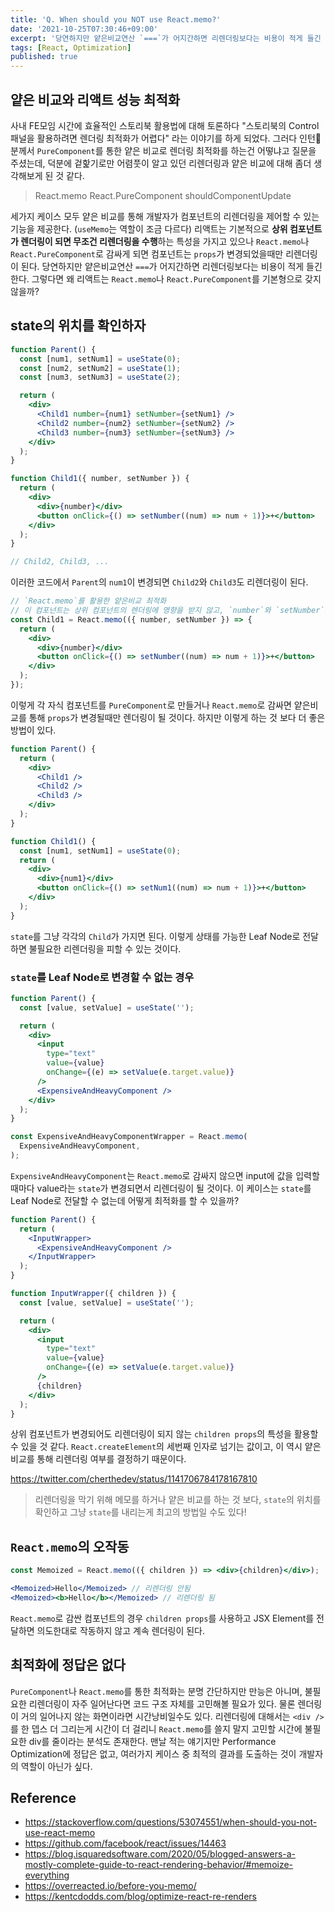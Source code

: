 ```yaml
---
title: 'Q. When should you NOT use React.memo?'
date: '2021-10-25T07:30:46+09:00'
excerpt: '당연하지만 얕은비교연산 `===`가 어지간하면 리렌더링보다는 비용이 적게 들긴 한다. 그렇다면 왜 리액트는 `React.memo`나 `React.PureComponent`를 기본형으로 갖지 않을까?'
tags: [React, Optimization]
published: true
---
```


## 얕은 비교와 리액트 성능 최적화

사내 FE모임 시간에 효율적인 스토리북 활용법에 대해 토론하다 "스토리북의 Control 패널을 활용하려면 렌더링 최적화가 어렵다" 라는 이야기를 하게 되었다. 그러다 인턴🤗분께서 `PureComponent`를 통한 얕은 비교로 렌더링 최적화를 하는건 어떻냐고 질문을 주셨는데, 덕분에 겉핥기로만 어렴풋이 알고 있던 리렌더링과 얕은 비교에 대해 좀더 생각해보게 된 것 같다.

> React.memo
> React.PureComponent
> shouldComponentUpdate

세가지 케이스 모두 얕은 비교를 통해 개발자가 컴포넌트의 리렌더링을 제어할 수 있는 기능을 제공한다. (`useMemo`는 역할이 조금 다르다) 리액트는 기본적으로 **상위 컴포넌트가 렌더링이 되면 무조건 리렌더링을 수행**하는 특성을 가지고 있으나 `React.memo`나 `React.PureComponent`로 감싸게 되면 컴포넌트는 `props`가 변경되었을때만 리렌더링이 된다.
당연하지만 얕은비교연산 `===`가 어지간하면 리렌더링보다는 비용이 적게 들긴 한다. 그렇다면 왜 리액트는 `React.memo`나 `React.PureComponent`를 기본형으로 갖지 않을까?

## state의 위치를 확인하자

```jsx
function Parent() {
  const [num1, setNum1] = useState(0);
  const [num2, setNum2] = useState(1);
  const [num3, setNum3] = useState(2);

  return (
    <div>
      <Child1 number={num1} setNumber={setNum1} />
      <Child2 number={num2} setNumber={setNum2} />
      <Child3 number={num3} setNumber={setNum3} />
    </div>
  );
}

function Child1({ number, setNumber }) {
  return (
    <div>
      <div>{number}</div>
      <button onClick={() => setNumber((num) => num + 1)}>+</button>
    </div>
  );
}

// Child2, Child3, ...
```

이러한 코드에서 `Parent`의 `num1`이 변경되면 `Child2`와 `Child3`도 리렌더링이 된다.

```jsx
// `React.memo`를 활용한 얕은비교 최적화
// 이 컴포넌트는 상위 컴포넌트의 렌더링에 영향을 받지 않고, `number`와 `setNumber`가 변경될 때만 리렌더링된다.
const Child1 = React.memo(({ number, setNumber }) => {
  return (
    <div>
      <div>{number}</div>
      <button onClick={() => setNumber((num) => num + 1)}>+</button>
    </div>
  );
});
```

이렇게 각 자식 컴포넌트를 `PureComponent`로 만들거나 `React.memo`로 감싸면 얕은비교를 통해 `props`가 변경될때만 렌더링이 될 것이다. 하지만 이렇게 하는 것 보다 더 좋은 방법이 있다.

```jsx
function Parent() {
  return (
    <div>
      <Child1 />
      <Child2 />
      <Child3 />
    </div>
  );
}

function Child1() {
  const [num1, setNum1] = useState(0);
  return (
    <div>
      <div>{num1}</div>
      <button onClick={() => setNum1((num) => num + 1)}>+</button>
    </div>
  );
}
```

`state`를 그냥 각각의 `Child`가 가지면 된다. 이렇게 상태를 가능한 Leaf Node로 전달하면 불필요한 리렌더링을 피할 수 있는 것이다.

### `state`를 Leaf Node로 변경할 수 없는 경우

```jsx
function Parent() {
  const [value, setValue] = useState('');

  return (
    <div>
      <input
        type="text"
        value={value}
        onChange={(e) => setValue(e.target.value)}
      />
      <ExpensiveAndHeavyComponent />
    </div>
  );
}

const ExpensiveAndHeavyComponentWrapper = React.memo(
  ExpensiveAndHeavyComponent,
);
```

`ExpensiveAndHeavyComponent`는 `React.memo`로 감싸지 않으면 input에 값을 입력할때마다 value라는 `state`가 변경되면서 리렌더링이 될 것이다. 이 케이스는 `state`를 Leaf Node로 전달할 수 없는데 어떻게 최적화를 할 수 있을까?

```jsx
function Parent() {
  return (
    <InputWrapper>
      <ExpensiveAndHeavyComponent />
    </InputWrapper>
  );
}

function InputWrapper({ children }) {
  const [value, setValue] = useState('');

  return (
    <div>
      <input
        type="text"
        value={value}
        onChange={(e) => setValue(e.target.value)}
      />
      {children}
    </div>
  );
}
```

상위 컴포넌트가 변경되어도 리렌더링이 되지 않는 `children props`의 특성을 활용할 수 있을 것 같다. `React.createElement`의 세번째 인자로 넘기는 값이고, 이 역시 얕은비교를 통해 리렌더링 여부를 결정하기 때문이다.

https://twitter.com/cherthedev/status/1141706784178167810

> 리렌더링을 막기 위해 메모를 하거나 얕은 비교를 하는 것 보다, `state`의 위치를 확인하고 그냥 `state`를 내리는게 최고의 방법일 수도 있다!

## `React.memo`의 오작동

```jsx
const Memoized = React.memo(({ children }) => <div>{children}</div>);

<Memoized>Hello</Memoized> // 리렌더링 안됨
<Memoized><b>Hello</b></Memoized> // 리렌더링 됨
```

`React.memo`로 감싼 컴포넌트의 경우 `children props`를 사용하고 JSX Element를 전달하면 의도한대로 작동하지 않고 계속 렌더링이 된다.

## 최적화에 정답은 없다

`PureComponent`나 `React.memo`를 통한 최적화는 분명 간단하지만 만능은 아니며, 불필요한 리렌더링이 자주 일어난다면 코드 구조 자체를 고민해볼 필요가 있다. 물론 렌더링이 거의 일어나지 않는 화면이라면 시간낭비일수도 있다. 리렌더링에 대해서는 `<div />`를 한 뎁스 더 그리는게 시간이 더 걸리니 `React.memo`를 쓸지 말지 고민할 시간에 불필요한 div를 줄이라는 분석도 존재한다. 맨날 적는 얘기지만 Performance Optimization에 정답은 없고, 여러가지 케이스 중 최적의 결과를 도출하는 것이 개발자의 역할이 아닌가 싶다.

## Reference

- https://stackoverflow.com/questions/53074551/when-should-you-not-use-react-memo
- https://github.com/facebook/react/issues/14463
- https://blog.isquaredsoftware.com/2020/05/blogged-answers-a-mostly-complete-guide-to-react-rendering-behavior/#memoize-everything
- https://overreacted.io/before-you-memo/
- https://kentcdodds.com/blog/optimize-react-re-renders
